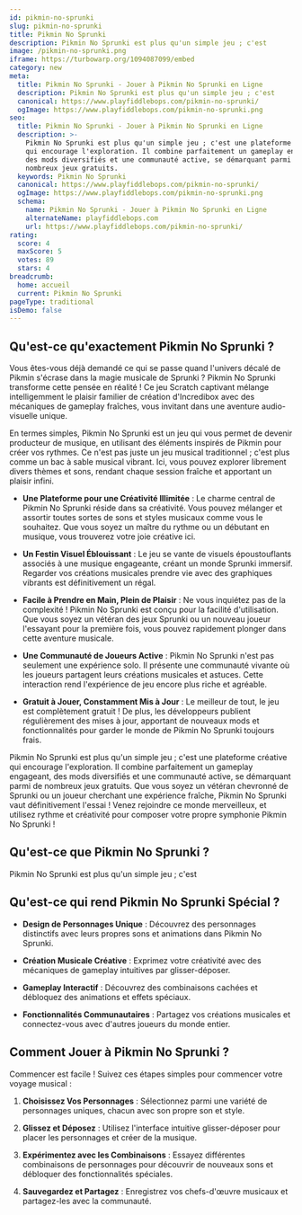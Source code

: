 ```yaml
---
id: pikmin-no-sprunki
slug: pikmin-no-sprunki
title: Pikmin No Sprunki
description: Pikmin No Sprunki est plus qu'un simple jeu ; c'est
image: /pikmin-no-sprunki.png
iframe: https://turbowarp.org/1094087099/embed
category: new
meta:
  title: Pikmin No Sprunki - Jouer à Pikmin No Sprunki en Ligne
  description: Pikmin No Sprunki est plus qu'un simple jeu ; c'est
  canonical: https://www.playfiddlebops.com/pikmin-no-sprunki/
  ogImage: https://www.playfiddlebops.com/pikmin-no-sprunki.png
seo:
  title: Pikmin No Sprunki - Jouer à Pikmin No Sprunki en Ligne
  description: >-
    Pikmin No Sprunki est plus qu'un simple jeu ; c'est une plateforme créative
    qui encourage l'exploration. Il combine parfaitement un gameplay engageant,
    des mods diversifiés et une communauté active, se démarquant parmi de
    nombreux jeux gratuits.
  keywords: Pikmin No Sprunki
  canonical: https://www.playfiddlebops.com/pikmin-no-sprunki/
  ogImage: https://www.playfiddlebops.com/pikmin-no-sprunki.png
  schema:
    name: Pikmin No Sprunki - Jouer à Pikmin No Sprunki en Ligne
    alternateName: playfiddlebops.com
    url: https://www.playfiddlebops.com/pikmin-no-sprunki/
rating:
  score: 4
  maxScore: 5
  votes: 89
  stars: 4
breadcrumb:
  home: accueil
  current: Pikmin No Sprunki
pageType: traditional
isDemo: false
---
```


## Qu'est-ce qu'exactement Pikmin No Sprunki ?

Vous êtes-vous déjà demandé ce qui se passe quand l'univers décalé de Pikmin s'écrase dans la magie musicale de Sprunki ? Pikmin No Sprunki transforme cette pensée en réalité ! Ce jeu Scratch captivant mélange intelligemment le plaisir familier de création d'Incredibox avec des mécaniques de gameplay fraîches, vous invitant dans une aventure audio-visuelle unique.

En termes simples, Pikmin No Sprunki est un jeu qui vous permet de devenir producteur de musique, en utilisant des éléments inspirés de Pikmin pour créer vos rythmes. Ce n'est pas juste un jeu musical traditionnel ; c'est plus comme un bac à sable musical vibrant. Ici, vous pouvez explorer librement divers thèmes et sons, rendant chaque session fraîche et apportant un plaisir infini.

- **Une Plateforme pour une Créativité Illimitée** : Le charme central de Pikmin No Sprunki réside dans sa créativité. Vous pouvez mélanger et assortir toutes sortes de sons et styles musicaux comme vous le souhaitez. Que vous soyez un maître du rythme ou un débutant en musique, vous trouverez votre joie créative ici.

- **Un Festin Visuel Éblouissant** : Le jeu se vante de visuels époustouflants associés à une musique engageante, créant un monde Sprunki immersif. Regarder vos créations musicales prendre vie avec des graphiques vibrants est définitivement un régal.

- **Facile à Prendre en Main, Plein de Plaisir** : Ne vous inquiétez pas de la complexité ! Pikmin No Sprunki est conçu pour la facilité d'utilisation. Que vous soyez un vétéran des jeux Sprunki ou un nouveau joueur l'essayant pour la première fois, vous pouvez rapidement plonger dans cette aventure musicale.

- **Une Communauté de Joueurs Active** : Pikmin No Sprunki n'est pas seulement une expérience solo. Il présente une communauté vivante où les joueurs partagent leurs créations musicales et astuces. Cette interaction rend l'expérience de jeu encore plus riche et agréable.

- **Gratuit à Jouer, Constamment Mis à Jour** : Le meilleur de tout, le jeu est complètement gratuit ! De plus, les développeurs publient régulièrement des mises à jour, apportant de nouveaux mods et fonctionnalités pour garder le monde de Pikmin No Sprunki toujours frais.

Pikmin No Sprunki est plus qu'un simple jeu ; c'est une plateforme créative qui encourage l'exploration. Il combine parfaitement un gameplay engageant, des mods diversifiés et une communauté active, se démarquant parmi de nombreux jeux gratuits. Que vous soyez un vétéran chevronné de Sprunki ou un joueur cherchant une expérience fraîche, Pikmin No Sprunki vaut définitivement l'essai ! Venez rejoindre ce monde merveilleux, et utilisez rythme et créativité pour composer votre propre symphonie Pikmin No Sprunki !

## Qu'est-ce que Pikmin No Sprunki ?

Pikmin No Sprunki est plus qu'un simple jeu ; c'est

## Qu'est-ce qui rend Pikmin No Sprunki Spécial ?

- **Design de Personnages Unique** : Découvrez des personnages distinctifs avec leurs propres sons et animations dans Pikmin No Sprunki.

- **Création Musicale Créative** : Exprimez votre créativité avec des mécaniques de gameplay intuitives par glisser-déposer.

- **Gameplay Interactif** : Découvrez des combinaisons cachées et débloquez des animations et effets spéciaux.

- **Fonctionnalités Communautaires** : Partagez vos créations musicales et connectez-vous avec d'autres joueurs du monde entier.

## Comment Jouer à Pikmin No Sprunki ?

Commencer est facile ! Suivez ces étapes simples pour commencer votre voyage musical :

1. **Choisissez Vos Personnages** : Sélectionnez parmi une variété de personnages uniques, chacun avec son propre son et style.

1. **Glissez et Déposez** : Utilisez l'interface intuitive glisser-déposer pour placer les personnages et créer de la musique.

1. **Expérimentez avec les Combinaisons** : Essayez différentes combinaisons de personnages pour découvrir de nouveaux sons et débloquer des fonctionnalités spéciales.

1. **Sauvegardez et Partagez** : Enregistrez vos chefs-d'œuvre musicaux et partagez-les avec la communauté.